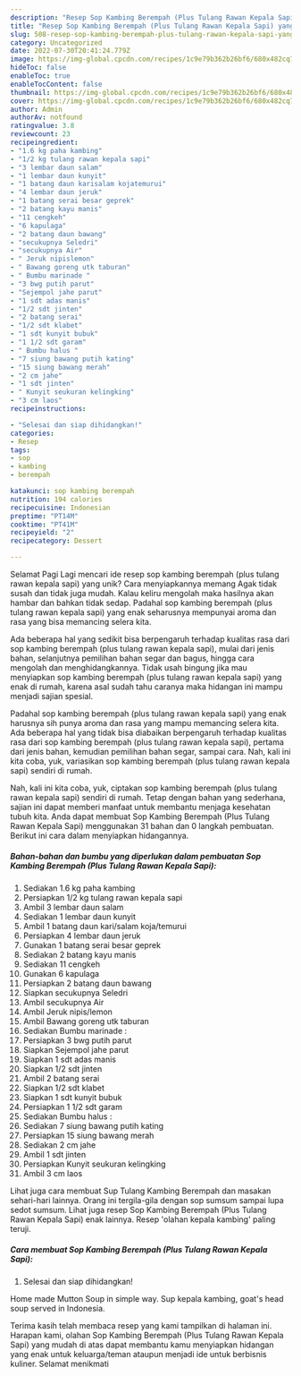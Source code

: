 ```yaml
---
description: "Resep Sop Kambing Berempah (Plus Tulang Rawan Kepala Sapi) yang Lezat"
title: "Resep Sop Kambing Berempah (Plus Tulang Rawan Kepala Sapi) yang Lezat"
slug: 508-resep-sop-kambing-berempah-plus-tulang-rawan-kepala-sapi-yang-lezat
category: Uncategorized
date: 2022-07-30T20:41:24.779Z
image: https://img-global.cpcdn.com/recipes/1c9e79b362b26bf6/680x482cq70/sop-kambing-berempah-plus-tulang-rawan-kepala-sapi-foto-resep-utama.jpg
hideToc: false
enableToc: true
enableTocContent: false
thumbnail: https://img-global.cpcdn.com/recipes/1c9e79b362b26bf6/680x482cq70/sop-kambing-berempah-plus-tulang-rawan-kepala-sapi-foto-resep-utama.jpg
cover: https://img-global.cpcdn.com/recipes/1c9e79b362b26bf6/680x482cq70/sop-kambing-berempah-plus-tulang-rawan-kepala-sapi-foto-resep-utama.jpg
author: Admin
authorAv: notfound
ratingvalue: 3.8
reviewcount: 23
recipeingredient:
- "1.6 kg paha kambing"
- "1/2 kg tulang rawan kepala sapi"
- "3 lembar daun salam"
- "1 lembar daun kunyit"
- "1 batang daun karisalam kojatemurui"
- "4 lembar daun jeruk"
- "1 batang serai besar geprek"
- "2 batang kayu manis"
- "11 cengkeh"
- "6 kapulaga"
- "2 batang daun bawang"
- "secukupnya Seledri"
- "secukupnya Air"
- " Jeruk nipislemon"
- " Bawang goreng utk taburan"
- " Bumbu marinade "
- "3 bwg putih parut"
- "Sejempol jahe parut"
- "1 sdt adas manis"
- "1/2 sdt jinten"
- "2 batang serai"
- "1/2 sdt klabet"
- "1 sdt kunyit bubuk"
- "1 1/2 sdt garam"
- " Bumbu halus "
- "7 siung bawang putih kating"
- "15 siung bawang merah"
- "2 cm jahe"
- "1 sdt jinten"
- " Kunyit seukuran kelingking"
- "3 cm laos"
recipeinstructions:

- "Selesai dan siap dihidangkan!"
categories:
- Resep
tags:
- sop
- kambing
- berempah

katakunci: sop kambing berempah 
nutrition: 194 calories
recipecuisine: Indonesian
preptime: "PT14M"
cooktime: "PT41M"
recipeyield: "2"
recipecategory: Dessert

---
```



Selamat Pagi Lagi mencari ide resep sop kambing berempah (plus tulang rawan kepala sapi) yang unik? Cara menyiapkannya memang Agak tidak susah dan tidak juga mudah. Kalau keliru mengolah maka hasilnya akan hambar dan bahkan tidak sedap. Padahal sop kambing berempah (plus tulang rawan kepala sapi) yang enak seharusnya mempunyai aroma dan rasa yang bisa memancing selera kita.


Ada beberapa hal yang sedikit bisa berpengaruh terhadap kualitas rasa dari sop kambing berempah (plus tulang rawan kepala sapi), mulai dari jenis bahan, selanjutnya pemilihan bahan segar dan bagus, hingga cara mengolah dan menghidangkannya. Tidak usah bingung jika mau menyiapkan sop kambing berempah (plus tulang rawan kepala sapi) yang enak di rumah, karena asal sudah tahu caranya maka hidangan ini mampu menjadi sajian spesial.

Padahal sop kambing berempah (plus tulang rawan kepala sapi) yang enak harusnya sih punya aroma dan rasa yang mampu memancing selera kita. Ada beberapa hal yang tidak bisa diabaikan berpengaruh terhadap kualitas rasa dari sop kambing berempah (plus tulang rawan kepala sapi), pertama dari jenis bahan, kemudian pemilihan bahan segar, sampai cara. Nah, kali ini kita coba, yuk, variasikan sop kambing berempah (plus tulang rawan kepala sapi) sendiri di rumah.


Nah, kali ini kita coba, yuk, ciptakan sop kambing berempah (plus tulang rawan kepala sapi) sendiri di rumah. Tetap dengan bahan yang sederhana, sajian ini dapat memberi manfaat untuk membantu menjaga kesehatan tubuh kita. Anda dapat membuat Sop Kambing Berempah (Plus Tulang Rawan Kepala Sapi) menggunakan 31 bahan dan 0 langkah pembuatan. Berikut ini cara dalam menyiapkan hidangannya.

<!--inarticleads1-->

##### Bahan-bahan dan bumbu yang diperlukan dalam pembuatan Sop Kambing Berempah (Plus Tulang Rawan Kepala Sapi):

1. Sediakan 1.6 kg paha kambing
1. Persiapkan 1/2 kg tulang rawan kepala sapi
1. Ambil 3 lembar daun salam
1. Sediakan 1 lembar daun kunyit
1. Ambil 1 batang daun kari/salam koja/temurui
1. Persiapkan 4 lembar daun jeruk
1. Gunakan 1 batang serai besar geprek
1. Sediakan 2 batang kayu manis
1. Sediakan 11 cengkeh
1. Gunakan 6 kapulaga
1. Persiapkan 2 batang daun bawang
1. Siapkan secukupnya Seledri
1. Ambil secukupnya Air
1. Ambil  Jeruk nipis/lemon
1. Ambil  Bawang goreng utk taburan
1. Sediakan  Bumbu marinade :
1. Persiapkan 3 bwg putih parut
1. Siapkan Sejempol jahe parut
1. Siapkan 1 sdt adas manis
1. Siapkan 1/2 sdt jinten
1. Ambil 2 batang serai
1. Siapkan 1/2 sdt klabet
1. Siapkan 1 sdt kunyit bubuk
1. Persiapkan 1 1/2 sdt garam
1. Sediakan  Bumbu halus :
1. Sediakan 7 siung bawang putih kating
1. Persiapkan 15 siung bawang merah
1. Sediakan 2 cm jahe
1. Ambil 1 sdt jinten
1. Persiapkan  Kunyit seukuran kelingking
1. Ambil 3 cm laos


Lihat juga cara membuat Sup Tulang Kambing Berempah dan masakan sehari-hari lainnya. Orang ini tergila-gila dengan sop sumsum sampai lupa sedot sumsum. Lihat juga resep Sop Kambing Berempah (Plus Tulang Rawan Kepala Sapi) enak lainnya. Resep &#39;olahan kepala kambing&#39; paling teruji. 

<!--inarticleads2-->

##### Cara membuat Sop Kambing Berempah (Plus Tulang Rawan Kepala Sapi):


1. Selesai dan siap dihidangkan!

Home made Mutton Soup in simple way. Sup kepala kambing, goat&#39;s head soup served in Indonesia. 

Terima kasih telah membaca resep yang kami tampilkan di halaman ini. Harapan kami, olahan Sop Kambing Berempah (Plus Tulang Rawan Kepala Sapi) yang mudah di atas dapat membantu kamu menyiapkan hidangan yang enak untuk keluarga/teman ataupun menjadi ide untuk berbisnis kuliner. Selamat menikmati
